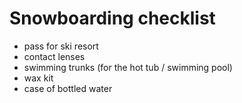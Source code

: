 # Snowboarding checklist

* pass for ski resort
* contact lenses
* swimming trunks (for the hot tub / swimming pool)
* wax kit
* case of bottled water

